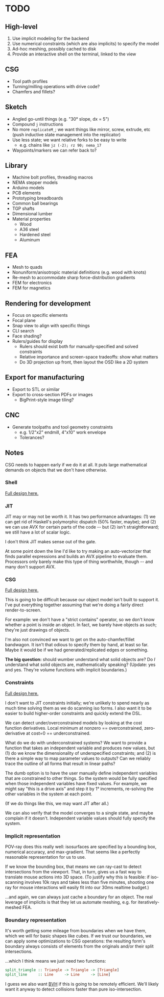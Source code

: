 # TODO
## High-level
1. Use implicit modeling for the backend
2. Use numerical constraints (which are also implicits) to specify the model
3. Ad-hoc meshing, possibly cached to disk
4. Provide an interactive shell on the terminal, linked to the view


## CSG
+ Tool path profiles
+ Turning/milling operations with drive code?
+ Chamfers and fillets?


## Sketch
+ Angled go-until things (e.g. "30° slope, dx = 5")
+ Compound `j` instructions
+ No more `replicateM_`; we want things like mirror, screw, extrude, etc (push
  inductive state management into the replicator)
+ Use less state; we want relative forks to be easy to write
  + e.g. chains like `jz (-2); rz 90; nema_17`
+ Waypoints/markers we can refer back to?


## Library
+ Machine bolt profiles, threading macros
+ NEMA stepper models
+ Arduino models
+ PCB elements
+ Prototyping breadboards
+ Common ball bearings
+ TGP shafts
+ Dimensional lumber
+ Material properties
  + Wood
  + A36 steel
  + Hardened steel
  + Aluminum


## FEA
+ Mesh to quads
+ Nonuniform/anisotropic material definitions (e.g. wood with knots)
+ Re-mesh to accommodate sharp force-distribution gradients
+ FEM for electronics
+ FEM for magnetics


## Rendering for development
+ Focus on specific elements
+ Focal plane
+ Snap view to align with specific things
+ CLI search
+ Face shading?
+ Rulers/guides for display
  + Rulers should exist both for manually-specified and solved constraints
  + Relative importance and screen-space tradeoffs: show what matters
  + Do 3D projection up front, then layout the OSD like a 2D system


## Export for manufacturing
+ Export to STL or similar
+ Export to cross-section PDFs or images
  + BigPrint-style image tiling?


## CNC
+ Generate toolpaths and tool geometry constraints
  + e.g. 1/2"x2" endmill, 4"x10" work envelope
  + Tolerances?


## Notes
CSG needs to happen early if we do it at all. It puts large mathematical demands
on objects that we don't have otherwise.


### Shell
[Full design here.](design/shell.md)


### JIT
JIT may or may not be worth it. It has two performance advantages: (1) we can
get rid of Haskell's polymorphic dispatch (50% faster, maybe); and (2) we can
use AVX for certain parts of the code -- but (2) isn't straightforward; we still
have a lot of scalar logic.

I don't think JIT makes sense out of the gate.

At some point down the line I'd like to try making an auto-vectorizer that finds
parallel expressions and builds an AVX pipeline to evaluate them. Processors
only barely make this type of thing worthwhile, though -- and many don't support
AVX.


### CSG
[Full design here.](design/csg.md)

This is going to be difficult because our object model isn't built to support
it. I've put everything together assuming that we're doing a fairly direct
render-to-screen.

For example: we don't have a "strict contains" operator, so we don't know
whether a point is inside an object. In fact, we barely have objects as such;
they're just drawings of objects.

I'm also not convinced we want to get on the auto-chamfer/fillet bandwagon. It
isn't that odious to specify them by hand, at least so far. Maybe it would be if
we had generated/replicated edges or something.

**The big question:** should wumber understand what solid objects are? Do _I_
understand what solid objects are, mathematically speaking? (Update: yes and
yes. They're volume functions with implicit boundaries.)


### Constraints
[Full design here.](design/constraints.md)

I don't want to JIT constraints initially; we're unlikely to spend nearly as
much time solving them as we do scanning iso forms. I also want it to be easier
to build higher-order constraints and quickly extend the DSL.

We can detect under/overconstrained models by looking at the cost function
derivatives. Local minimum at nonzero == overconstrained, zero-derivative at
cost=0 == underconstrained.

What do we do with underconstrained systems? We want to provide a function that
takes an independent variable and produces new values, but (1) do we know the
dimensionality of underspecified constraints; and (2) is there a simple way to
map parameter values to outputs? Can we reliably trace the outline of all forms
that result in linear paths?

The dumb option is to have the user manually define independent variables that
are constrained to other things. So the system would be fully specified when
those independent variables have fixed values. For example, we might say "this
is a drive axis" and step it by 1° increments, re-solving the other variables in
the system at each point.

(If we do things like this, we may want JIT after all.)

We can also verify that the model converges to a single state, and maybe
complain if it doesn't. Independent variable values should fully specify the
system.


### Implicit representation
POV-ray does this really well: isosurfaces are specified by a bounding box,
numerical accuracy, and max-gradient. That seems like a perfectly reasonable
representation for us to use.

If we know the bounding box, that means we can ray-cast to detect intersections
from the viewport. That, in turn, gives us a fast way to translate mouse actions
into 3D space. (To justify why this is feasible: if iso-scanning involves 10k
rays and takes less than five minutes, shooting one ray for mouse interactions
will easily fit into our 30ms realtime budget.)

...and again, we can always just cache a boundary for an object. The real
leverage of implicits is that they let us automate meshing, e.g. for
iteratively-meshed FEA.


### Boundary representation
It's worth getting some mileage from boundaries when we have them, which we will
for basic shapes like cubes. If we trust our boundaries, we can apply some
optimizations to CSG operations: the resulting form's boundary always consists
of elements from the originals and/or their split intersections.

...which I think means we just need two functions:

```haskell
split_triangle :: Triangle -> Triangle -> [Triangle]
split_line     :: Line     -> Line     -> [Line]
```

I guess we also want [BVH][bvh] if this is going to be remotely efficient. We'll
likely want it anyway to detect collisions faster than pure iso-intersection.

[bvh]: https://en.wikipedia.org/wiki/Bounding_volume_hierarchy
